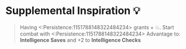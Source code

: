 # Supplemental Inspiration 💡 
> Having <:Persistence:1151788148322484234> grants + 💥. Start combat with <:Persistence:1151788148322484234>
Advantage to: __Intelligence Saves__ and +2 to __Intelligence Checks__
